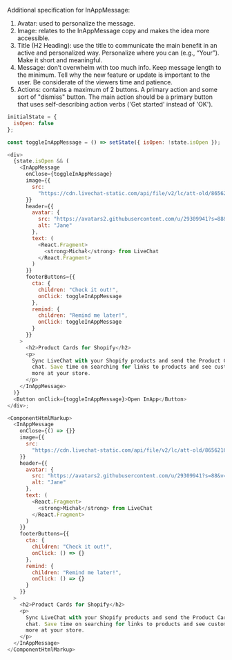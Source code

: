 Additional specification for InAppMessage:

1. Avatar: used to personalize the message.
2. Image: relates to the InAppMessage copy and makes the idea more accessible.
3. Title (H2 Heading): use the title to communicate the main benefit in an active and personalized way. Personalize where you can (e.g., “Your”). Make it short and meaningful.
4. Message: don’t overwhelm with too much info. Keep message length to the minimum. Tell why the new feature or update is important to the user. Be considerate of the viewers time and patience.
5. Actions: contains a maximum of 2 buttons. A primary action and some sort of "dismiss" button. The main action should be a primary button that uses self-describing action verbs ('Get started' instead of 'OK').

```js
initialState = {
  isOpen: false
};

const toggleInAppMessage = () => setState({ isOpen: !state.isOpen });

<div>
  {state.isOpen && (
    <InAppMessage
      onClose={toggleInAppMessage}
      image={{
        src:
          "https://cdn.livechat-static.com/api/file/v2/lc/att-old/8656216/fe28d6850106f65c9207f3dcea091099/product-cards-shopify-preview.gif"
      }}
      header={{
        avatar: {
          src: "https://avatars2.githubusercontent.com/u/29309941?s=88&v=4",
          alt: "Jane"
        },
        text: (
          <React.Fragment>
            <strong>Michał</strong> from LiveChat
          </React.Fragment>
        )
      }}
      footerButtons={{
        cta: {
          children: "Check it out!",
          onClick: toggleInAppMessage
        },
        remind: {
          children: "Remind me later!",
          onClick: toggleInAppMessage
        }
      }}
    >
      <h2>Product Cards for Shopify</h2>
      <p>
        Sync LiveChat with your Shopify products and send the Product Cards via
        chat. Save time on searching for links to products and see customers buy
        more at your store.
      </p>
    </InAppMessage>
  )}
  <Button onClick={toggleInAppMessage}>Open InApp</Button>
</div>;
```

```js
<ComponentHtmlMarkup>
  <InAppMessage
    onClose={() => {}}
    image={{
      src:
        "https://cdn.livechat-static.com/api/file/v2/lc/att-old/8656216/fe28d6850106f65c9207f3dcea091099/product-cards-shopify-preview.gif"
    }}
    header={{
      avatar: {
        src: "https://avatars2.githubusercontent.com/u/29309941?s=88&v=4",
        alt: "Jane"
      },
      text: (
        <React.Fragment>
          <strong>Michał</strong> from LiveChat
        </React.Fragment>
      )
    }}
    footerButtons={{
      cta: {
        children: "Check it out!",
        onClick: () => {}
      },
      remind: {
        children: "Remind me later!",
        onClick: () => {}
      }
    }}
  >
    <h2>Product Cards for Shopify</h2>
    <p>
      Sync LiveChat with your Shopify products and send the Product Cards via
      chat. Save time on searching for links to products and see customers buy
      more at your store.
    </p>
  </InAppMessage>
</ComponentHtmlMarkup>
```
